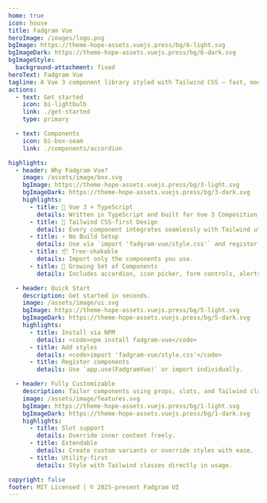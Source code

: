 ```yaml
---
home: true
icon: house
title: Fadgram Vue
heroImage: /images/logo.png
bgImage: https://theme-hope-assets.vuejs.press/bg/6-light.svg
bgImageDark: https://theme-hope-assets.vuejs.press/bg/6-dark.svg
bgImageStyle:
  background-attachment: fixed
heroText: Fadgram Vue
tagline: A Vue 3 component library styled with Tailwind CSS – fast, modern, and developer-friendly.
actions:
  - text: Get started
    icon: bi-lightbulb
    link: ./get-started
    type: primary

  - text: Components
    icon: bi-box-seam
    link: ./components/accordion

highlights:
  - header: Why Fadgram Vue?
    image: /assets/image/box.svg
    bgImage: https://theme-hope-assets.vuejs.press/bg/3-light.svg
    bgImageDark: https://theme-hope-assets.vuejs.press/bg/3-dark.svg
    highlights:
      - title: 🎯 Vue 3 + TypeScript
        details: Written in TypeScript and built for Vue 3 Composition API.
      - title: 🎨 Tailwind CSS-first Design
        details: Every component integrates seamlessly with Tailwind utilities.
      - title: ⚡️ No Build Setup
        details: Use via `import 'fadgram-vue/style.css'` and register components globally or on-demand.
      - title: 📦 Tree-shakable
        details: Import only the components you use.
      - title: 🧩 Growing Set of Components
        details: Includes accordion, icon picker, form controls, alerts, and more.

  - header: Quick Start
    description: Get started in seconds.
    image: /assets/image/ui.svg
    bgImage: https://theme-hope-assets.vuejs.press/bg/5-light.svg
    bgImageDark: https://theme-hope-assets.vuejs.press/bg/5-dark.svg
    highlights:
      - title: Install via NPM
        details: <code>npm install fadgram-vue</code>
      - title: Add styles
        details: <code>import 'fadgram-vue/style.css'</code>
      - title: Register components
        details: Use `app.use(FadgramVue)` or import individually.

  - header: Fully Customizable
    description: Tailor components using props, slots, and Tailwind classes.
    image: /assets/image/features.svg
    bgImage: https://theme-hope-assets.vuejs.press/bg/1-light.svg
    bgImageDark: https://theme-hope-assets.vuejs.press/bg/1-dark.svg
    highlights:
      - title: Slot support
        details: Override inner content freely.
      - title: Extendable
        details: Create custom variants or override styles with ease.
      - title: Utility-first
        details: Style with Tailwind classes directly in usage.

copyright: false
footer: MIT Licensed | © 2025-present Fadgram UI
---
```

